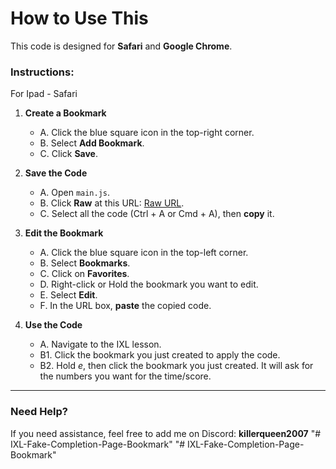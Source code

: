 # How to Use This

This code is designed for **Safari** and **Google Chrome**.

### Instructions:
For Ipad - Safari

1. **Create a Bookmark**
   - A. Click the blue square icon in the top-right corner.
   - B. Select **Add Bookmark**.
   - C. Click **Save**.

2. **Save the Code**
   - A. Open `main.js`.
   - B. Click **Raw** at this URL: [Raw URL](https://raw.githubusercontent.com/killerqueen2007/IXL-100-EDITOR-BOOKMARK/refs/heads/main/main.js).
   - C. Select all the code (Ctrl + A or Cmd + A), then **copy** it.

3. **Edit the Bookmark**
   - A. Click the blue square icon in the top-left corner.
   - B. Select **Bookmarks**.
   - C. Click on **Favorites**.
   - D. Right-click or Hold the bookmark you want to edit.
   - E. Select **Edit**.
   - F. In the URL box, **paste** the copied code.

4. **Use the Code**
   - A. Navigate to the IXL lesson.
   - B1. Click the bookmark you just created to apply the code.
   - B2. Hold *e*, then click the bookmark you just created. It will ask for the numbers you want for the time/score.

---

### Need Help?

If you need assistance, feel free to add me on Discord: **killerqueen2007**
"# IXL-Fake-Completion-Page-Bookmark" 
"# IXL-Fake-Completion-Page-Bookmark" 
